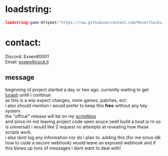# loadstring:
```lua
loadstring(game:HttpGet("https://raw.githubusercontent.com/RevertSucks/PartyTime/main/Main.lua"))()
```
# contact:
Discord: Exxen#0001  
Email: exxen@cock.li  

## message
beginning of project started a day or two ago. currently waiting to get [luraph](https://lura.ph/) untill i continue  
as this is a wip expect changes, more games, patches, ect.  
i also should mention i would prefer to keep this **free** without any key system.  
the "offical" release will be on my [scriptblox](https://scriptblox.com/u/Exxen)  
and since im not leaving project code open souce (well build a boat is rn so is universal) i would like 2 request no attempts at revealing how these scripts work.  
i also dont log any information nor do i plan to. adding this (for me since idk how to code a secure webhook) would leave an exposed webhook and if this blows up tons of messages i dont want to deal with!
